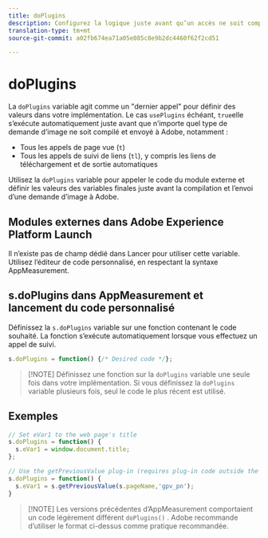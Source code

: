 ```yaml
---
title: doPlugins
description: Configurez la logique juste avant qu’un accès ne soit compilé et envoyé à Adobe.
translation-type: tm+mt
source-git-commit: a02fb674ea71a05e085c8e9b2dc4460f62f2cd51

---
```



# doPlugins

La `doPlugins` variable agit comme un &quot;dernier appel&quot; pour définir des valeurs dans votre implémentation. Le cas `usePlugins` échéant, `true`elle s’exécute automatiquement juste avant que n’importe quel type de demande d’image ne soit compilé et envoyé à Adobe, notamment :

* Tous les appels de page vue (`t`)
* Tous les appels de suivi de liens (`tl`), y compris les liens de téléchargement et de sortie automatiques

Utilisez la `doPlugins` variable pour appeler le code du module externe et définir les valeurs des variables finales juste avant la compilation et l’envoi d’une demande d’image à Adobe.

## Modules externes dans Adobe Experience Platform Launch

Il n’existe pas de champ dédié dans Lancer pour utiliser cette variable. Utilisez l’éditeur de code personnalisé, en respectant la syntaxe AppMeasurement.

## s.doPlugins dans AppMeasurement et lancement du code personnalisé

Définissez la `s.doPlugins` variable sur une fonction contenant le code souhaité. La fonction s’exécute automatiquement lorsque vous effectuez un appel de suivi.

```js
s.doPlugins = function() {/* Desired code */};
```

> [!NOTE] Définissez une fonction sur la `doPlugins` variable une seule fois dans votre implémentation. Si vous définissez la `doPlugins` variable plusieurs fois, seul le code le plus récent est utilisé.

## Exemples

```js
// Set eVar1 to the web page's title
s.doPlugins = function() {
  s.eVar1 = window.document.title;
};

// Use the getPreviousValue plug-in (requires plug-in code outside the function)
s.doPlugins = function() {
  s.eVar1 = s.getPreviousValue(s.pageName,'gpv_pn');
}
```

> [!NOTE] Les versions précédentes d’AppMeasurement comportaient un code légèrement différent `doPlugins()` . Adobe recommande d’utiliser le format ci-dessus comme pratique recommandée.
